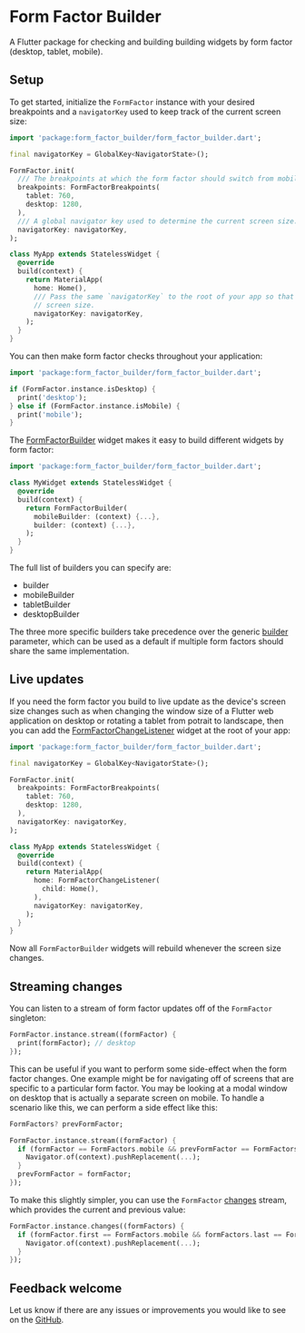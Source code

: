 # Form Factor Builder

A Flutter package for checking and building building widgets by form factor (desktop, tablet, mobile).

## Setup

To get started, initialize the `FormFactor` instance with your desired breakpoints and a `navigatorKey` used to keep track of the current screen size:

```dart
import 'package:form_factor_builder/form_factor_builder.dart';

final navigatorKey = GlobalKey<NavigatorState>();

FormFactor.init(
  /// The breakpoints at which the form factor should switch from mobile to tablet and desktop.
  breakpoints: FormFactorBreakpoints(
    tablet: 760,
    desktop: 1280,
  ),
  /// A global navigator key used to determine the current screen size.
  navigatorKey: navigatorKey,
);

class MyApp extends StatelessWidget {
  @override
  build(context) {
    return MaterialApp(
      home: Home(),
      /// Pass the same `navigatorKey` to the root of your app so that it maintains the current
      // screen size.
      navigatorKey: navigatorKey,
    );
  }
}
```

You can then make form factor checks throughout your application:

```dart
import 'package:form_factor_builder/form_factor_builder.dart';

if (FormFactor.instance.isDesktop) {
  print('desktop');
} else if (FormFactor.instance.isMobile) {
  print('mobile');
}
```

The [FormFactorBuilder](https://pub.dev/documentation/form_factor_builder/latest/form_factor_builder/FormFactorBuilder-class.html) widget makes it easy to build different widgets by form factor:

```dart
import 'package:form_factor_builder/form_factor_builder.dart';

class MyWidget extends StatelessWidget {
  @override
  build(context) {
    return FormFactorBuilder(
      mobileBuilder: (context) {...},
      builder: (context) {...},
    );
  }
}
```

The full list of builders you can specify are:

* builder
* mobileBuilder
* tabletBuilder
* desktopBuilder

The three more specific builders take precedence over the generic [builder](https://pub.dev/documentation/form_factor_builder/latest/form_factor_builder/FormFactorBuilder/builder.html) parameter, which can be used as a default if multiple form factors should share the same implementation.

## Live updates

If you need the form factor you build to live update as the device's screen size changes such as when changing the window size of a Flutter web application on desktop or rotating a tablet from potrait to landscape, then you can add the [FormFactorChangeListener](https://pub.dev/documentation/form_factor_builder/latest/form_factor_change_listener/FormFactorChangeListener-class.html) widget at the root of your app:

```dart
import 'package:form_factor_builder/form_factor_builder.dart';

final navigatorKey = GlobalKey<NavigatorState>();

FormFactor.init(
  breakpoints: FormFactorBreakpoints(
    tablet: 760,
    desktop: 1280,
  ),
  navigatorKey: navigatorKey,
);

class MyApp extends StatelessWidget {
  @override
  build(context) {
    return MaterialApp(
      home: FormFactorChangeListener(
        child: Home(),
      ),
      navigatorKey: navigatorKey,
    );
  }
}
```

Now all `FormFactorBuilder` widgets will rebuild whenever the screen size changes.

## Streaming changes

You can listen to a stream of form factor updates off of the `FormFactor` singleton:

```dart
FormFactor.instance.stream((formFactor) {
  print(formFactor); // desktop
});
```

This can be useful if you want to perform some side-effect when the form factor changes. One example might be for navigating off of screens that are specific to a particular form factor. You may be looking at a modal window on desktop that is actually a separate screen on mobile. To handle a scenario like this, we can perform a side effect like this:

```dart
FormFactors? prevFormFactor;

FormFactor.instance.stream((formFactor) {
  if (formFactor == FormFactors.mobile && prevFormFactor == FormFactors.desktop) {
    Navigator.of(context).pushReplacement(...);
  }
  prevFormFactor = formFactor;
});
```

To make this slightly simpler, you can use the `FormFactor` [changes](https://pub.dev/documentation/form_factor_builder/latest/form_factor/FormFactor/changes.html) stream, which provides the current and previous value:

```dart
FormFactor.instance.changes((formFactors) {
  if (formFactor.first == FormFactors.mobile && formFactors.last == FormFactors.desktop) {
    Navigator.of(context).pushReplacement(...);
  }
});
```

## Feedback welcome

Let us know if there are any issues or improvements you would like to see on the [GitHub](https://github.com/danReynolds/form_factor_builder).